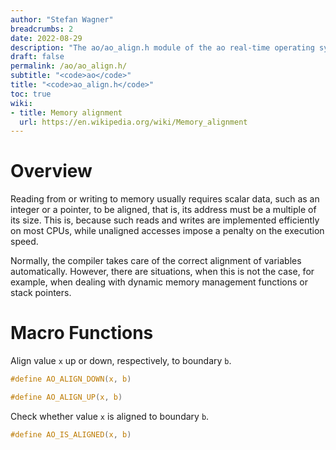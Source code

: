 ```yaml
---
author: "Stefan Wagner"
breadcrumbs: 2
date: 2022-08-29
description: "The ao/ao_align.h module of the ao real-time operating system."
draft: false
permalink: /ao/ao_align.h/ 
subtitle: "<code>ao</code>"
title: "<code>ao_align.h</code>"
toc: true
wiki:
- title: Memory alignment
  url: https://en.wikipedia.org/wiki/Memory_alignment
---
```


# Overview

Reading from or writing to memory usually requires scalar data, such as an integer or a pointer, to be aligned, that is, its address must be a multiple of its size. This is, because such reads and writes are implemented efficiently on most CPUs, while unaligned accesses impose a penalty on the execution speed.

Normally, the compiler takes care of the correct alignment of variables automatically. However, there are situations, when this is not the case, for example, when dealing with dynamic memory management functions or stack pointers.

# Macro Functions

Align value `x` up or down, respectively, to boundary `b`.

```c
#define AO_ALIGN_DOWN(x, b)
```

```c
#define AO_ALIGN_UP(x, b)
```

Check whether value `x` is aligned to boundary `b`.

```c
#define AO_IS_ALIGNED(x, b)
```

